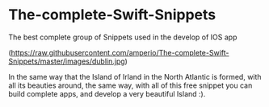 # The-complete-Swift-Snippets
The best complete group of Snippets used in the develop of IOS app


(https://raw.githubusercontent.com/amperio/The-complete-Swift-Snippets/master/images/dublin.jpg)

In the same way that the Island of Irland in the North Atlantic is formed, with all its beauties around, the same way, with all of this free snippet you can build complete apps, and develop a very beautiful Island :).
